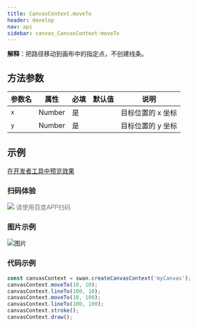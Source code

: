```yaml
---
title: CanvasContext.moveTo
header: develop
nav: api
sidebar: canvas_CanvasContext-moveTo
---
```


 


**解释**：把路径移动到画布中的指定点，不创建线条。

 
## 方法参数  

|参数名|属性|必填|默认值|说明|
|----|----|----|---|---|
| `x`|Number|是|| 目标位置的 x 坐标|
| `y`|Number|是||目标位置的 y 坐标|
## 示例

<a href="swanide://fragment/7026a462f0cedf609a81733d28cb5fd11573723438564" title="在开发者工具中预览效果" target="_self">在开发者工具中预览效果</a>
 
### 扫码体验

<div class='scan-code-container'>
    <img src="https://b.bdstatic.com/miniapp/assets/images/doc_demo/pages_createCanvasContext.png" class="demo-qrcode-image" />
    <font color=#777 12px>请使用百度APP扫码</font>
</div>

###  图片示例  
![图片](../../../../img/api/canvas/moveTo.png)

### 代码示例 



```js
const canvasContext = swan.createCanvasContext('myCanvas');
canvasContext.moveTo(10, 10);
canvasContext.lineTo(100, 10);
canvasContext.moveTo(10, 100);
canvasContext.lineTo(100, 100);
canvasContext.stroke();
canvasContext.draw();
```



